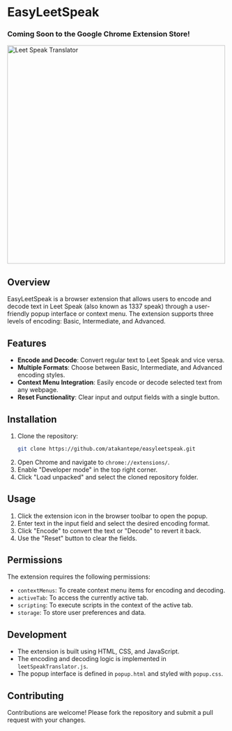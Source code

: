 # EasyLeetSpeak

### Coming Soon to the Google Chrome Extension Store!
<img src="https://github.com/user-attachments/assets/f310de6b-fe34-4080-b08e-ebae2cf32b24" alt="Leet Speak Translator" width="500"/>


## Overview
EasyLeetSpeak is a browser extension that allows users to encode and decode text in Leet Speak (also known as 1337 speak) through a user-friendly popup interface or context menu. The extension supports three levels of encoding: Basic, Intermediate, and Advanced.

## Features
- **Encode and Decode**: Convert regular text to Leet Speak and vice versa.
- **Multiple Formats**: Choose between Basic, Intermediate, and Advanced encoding styles.
- **Context Menu Integration**: Easily encode or decode selected text from any webpage.
- **Reset Functionality**: Clear input and output fields with a single button.

## Installation
1. Clone the repository:
   ```bash
   git clone https://github.com/atakantepe/easyleetspeak.git
   ```
2. Open Chrome and navigate to `chrome://extensions/`.
3. Enable "Developer mode" in the top right corner.
4. Click "Load unpacked" and select the cloned repository folder.

## Usage
1. Click the extension icon in the browser toolbar to open the popup.
2. Enter text in the input field and select the desired encoding format.
3. Click "Encode" to convert the text or "Decode" to revert it back.
4. Use the "Reset" button to clear the fields.

## Permissions
The extension requires the following permissions:
- `contextMenus`: To create context menu items for encoding and decoding.
- `activeTab`: To access the currently active tab.
- `scripting`: To execute scripts in the context of the active tab.
- `storage`: To store user preferences and data.

## Development
- The extension is built using HTML, CSS, and JavaScript.
- The encoding and decoding logic is implemented in `leetSpeakTranslator.js`.
- The popup interface is defined in `popup.html` and styled with `popup.css`.

## Contributing
Contributions are welcome! Please fork the repository and submit a pull request with your changes.

